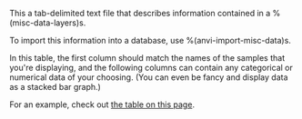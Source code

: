 This a tab-delimited text file that describes information contained in a %(misc-data-layers)s. 

To import this information into a database, use %(anvi-import-misc-data)s. 

In this table, the first column should match the names of the samples that you're displaying, and the following columns can contain any categorical or numerical data of your choosing. (You can even be fancy and display data as a stacked bar graph.)

For an example, check out [the table on this page](http://merenlab.org/2017/12/11/additional-data-tables/#layers-additional-data-table).
